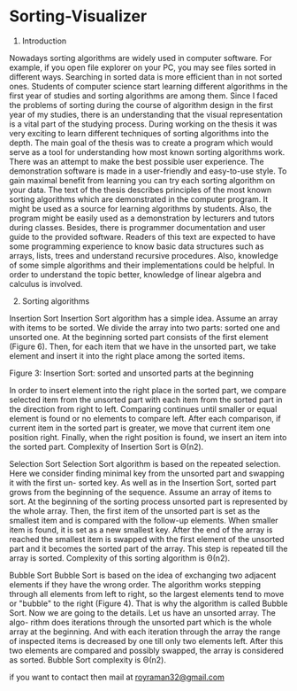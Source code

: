 # Sorting-Visualizer

1. Introduction

Nowadays sorting algorithms are widely used in computer software. For example, if you open file explorer on your PC, you may see files sorted in different ways. Searching in sorted data is more efficient than in not sorted ones. Students of computer science start learning different algorithms in the first year of studies and sorting algorithms are among them. 
Since I faced the problems of sorting during the course of algorithm design in the first year of my studies, there is an understanding that the visual representation is a vital part of the studying process. During working on the thesis it was very exciting to learn different techniques of sorting algorithms into the depth. 
The main goal of the thesis was to create a program which would serve as a tool for understanding how most known sorting algorithms work. There was an attempt to make the best possible user experience. The demonstration software is made in a user-friendly and easy-to-use style. To gain maximal benefit from learning you can try each sorting algorithm on your data. 
The text of the thesis describes principles of the most known sorting algorithms which are demonstrated in the computer program. It might be used as a source for learning algorithms by students. Also, the program might be easily used as a demonstration by lecturers and tutors during classes. Besides, there is programmer documentation and user guide to the provided software. 
Readers of this text are expected to have some programming experience to know basic data structures such as arrays, lists, trees and understand recursive procedures. Also, knowledge of some simple algorithms and their implementations could be helpful. In order to understand the topic better, knowledge of linear algebra and calculus is involved.
 

2. Sorting algorithms

Insertion Sort
Insertion Sort algorithm has a simple idea. Assume an array with items to be sorted. We divide the array into two parts: sorted one and unsorted one. At the beginning sorted part consists of the first element (Figure 6). Then, for each item that we have in the unsorted part, we take element and insert it into the right place among the sorted items.

Figure 3: Insertion Sort: sorted and unsorted parts at the beginning

In order to insert element into the right place in the sorted part, we compare selected item from the unsorted part with each item from the sorted part in the direction from right to left. Comparing continues until smaller or equal element is found or no elements to compare left. After each comparison, if current item in the sorted part is greater, we move that current item one position right. Finally, when the right position is found, we insert an item into the sorted part. Complexity of Insertion Sort is Θ(n2).

Selection Sort
Selection Sort algorithm is based on the repeated selection. Here we consider finding minimal key from the unsorted part and swapping it with the first un- sorted key. As well as in the Insertion Sort, sorted part grows from the beginning of the sequence. 
Assume an array of items to sort. At the beginning of the sorting process unsorted part is represented by the whole array. Then, the first item of the unsorted part is set as the smallest item and is compared with the follow-up elements. When smaller item is found, it is set as a new smallest key. After the end of the array is reached the smallest item is swapped with the first element of the unsorted part and it becomes the sorted part of the array. This step is repeated till the array is sorted. Complexity of this sorting algorithm is Θ(n2).
 
Bubble Sort
Bubble Sort is based on the idea of exchanging two adjacent elements if they have the wrong order. The algorithm works stepping through all elements from left to right, so the largest elements tend to move or "bubble" to the right (Figure 4). That is why the algorithm is called Bubble Sort.
Now we are going to the details. Let us have an unsorted array. The algo- rithm does iterations through the unsorted part which is the whole array at the beginning. And with each iteration through the array the range of inspected items is decreased by one till only two elements left. After this two elements are compared and possibly swapped, the array is considered as sorted. Bubble Sort complexity is Θ(n2).

if you want to contact then mail at royraman32@gmail.com
